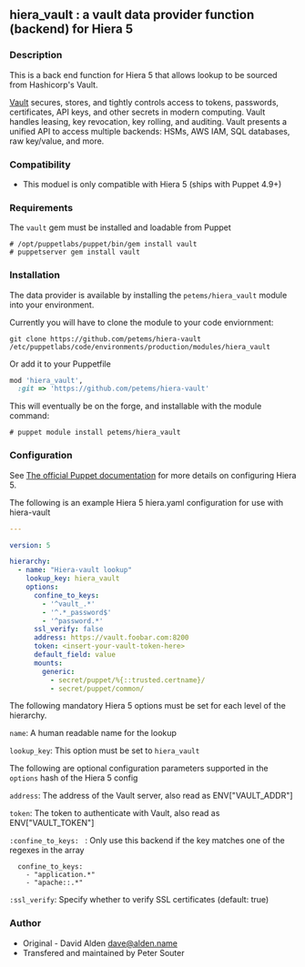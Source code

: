 ## hiera_vault : a vault data provider function (backend) for Hiera 5

### Description

This is a back end function for Hiera 5 that allows lookup to be sourced from Hashicorp's Vault.

[Vault](https://vaultproject.io) secures, stores, and tightly controls access to tokens, passwords, certificates, API keys, and other secrets in modern computing. Vault handles leasing, key revocation, key rolling, and auditing. Vault presents a unified API to access multiple backends: HSMs, AWS IAM, SQL databases, raw key/value, and more.

### Compatibility

* This moduel is only compatible with Hiera 5 (ships with Puppet 4.9+)

### Requirements

The `vault` gem must be installed and loadable from Puppet

```
# /opt/puppetlabs/puppet/bin/gem install vault
# puppetserver gem install vault
```

### Installation

The data provider is available by installing the `petems/hiera_vault` module into your environment.

Currently you will have to clone the module to your code enviornment:

```shell
git clone https://github.com/petems/hiera-vault /etc/puppetlabs/code/environments/production/modules/hiera_vault
```

Or add it to your Puppetfile

```ruby
mod 'hiera_vault',
  :git => 'https://github.com/petems/hiera-vault'
```

This will eventually be on the forge, and installable with the module command:

```
# puppet module install petems/hiera_vault
```

### Configuration

See [The official Puppet documentation](https://docs.puppet.com/puppet/4.9/hiera_intro.html) for more details on configuring Hiera 5.

The following is an example Hiera 5 hiera.yaml configuration for use with hiera-vault

```yaml
---

version: 5

hierarchy:
  - name: "Hiera-vault lookup"
    lookup_key: hiera_vault
    options:
      confine_to_keys:
        - '^vault_.*'
        - '^.*_password$'
        - '^password.*'
      ssl_verify: false
      address: https://vault.foobar.com:8200
      token: <insert-your-vault-token-here>
      default_field: value
      mounts:
        generic:
          - secret/puppet/%{::trusted.certname}/
          - secret/puppet/common/
```

The following mandatory Hiera 5 options must be set for each level of the hierarchy.

`name`: A human readable name for the lookup

`lookup_key`: This option must be set to `hiera_vault`


The following are optional configuration parameters supported in the `options` hash of the Hiera 5 config

`address`: The address of the Vault server, also read as ENV["VAULT_ADDR"]

`token`: The token to authenticate with Vault, also read as ENV["VAULT_TOKEN"]

`:confine_to_keys: ` : Only use this backend if the key matches one of the regexes in the array

      confine_to_keys:
        - "application.*"
        - "apache::.*"

`:ssl_verify`: Specify whether to verify SSL certificates (default: true)

### Author

* Original - David Alden <dave@alden.name>
* Transfered and maintained by Peter Souter
